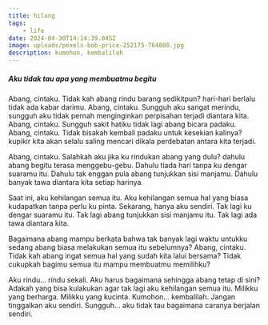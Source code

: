 ```yaml
---
title: hilang
tags: 
    - life
date: 2024-04-30T14:14:39.045Z
image: uploads/pexels-bob-price-252175-764880.jpg
description: kumohon, kembalilah
---
```

##### A﻿ku tidak tau apa yang membuatmu begitu

A﻿bang, cintaku. Tidak kah abang rindu barang sedikitpun? hari-hari berlalu tidak ada kabar darimu. Abang, cintaku. Sungguh aku sangat merindu, sungguh aku tidak pernah menginginkan perpisahan terjadi diantara kita. Abang, cintaku. Sungguh sakit hatiku tidak lagi abang bicara padaku. Abang, cintaku. Tidak bisakah kembali padaku untuk kesekian kalinya? kupikir kita akan selalu saling mencari dikala perdebatan antara kita terjadi. 

A﻿bang, cintaku. Salahkah aku jika ku rindukan abang yang dulu? dahulu abang begitu terasa menggebu-gebu. Dahulu tiada hari tanpa ku dengar suaramu itu. Dahulu tak enggan pula abang tunjukkan sisi manjamu. Dahulu banyak tawa diantara kita setiap harinya. 

S﻿aat ini, aku kehilangan semua itu. Aku kehilangan semua hal yang biasa kudapatkan tanpa perlu ku pinta. Sekarang, hanya aku sendiri. Tak lagi ku dengar suaramu itu. Tak lagi abang tunjukkan sisi manjamu itu. Tak lagi ada tawa diantara kita. 

Bagaimana abang mampu berkata bahwa tak banyak lagi waktu untukku sedang abang biasa melakukan semua itu sebelumnya? Abang, cintaku. Tidak kah abang ingat semua hal yang sudah kita lalui bersama? Tidak cukupkah bagimu semua itu mampu membuatmu memilihku?

A﻿ku rindu... rindu sekali. Aku harus bagaimana sehingga abang tetap di sini? Adakah yang bisa kulakukan agar tak lagi aku kehilangan semua itu. Milikku yang berharga. Milikku yang kucinta. Kumohon... kembalilah. Jangan tinggalkan aku sendiri. Sungguh... aku tidak tau bagaimana caranya berjalan sendiri.